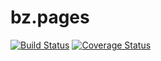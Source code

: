 bz.pages
========
[![Build Status](https://travis-ci.org/esvit/bz.pages.png?branch=master)](https://travis-ci.org/esvit/bz.pages) [![Coverage Status](https://coveralls.io/repos/esvit/bz.pages/badge.png)](https://coveralls.io/r/esvit/bz.pages)
